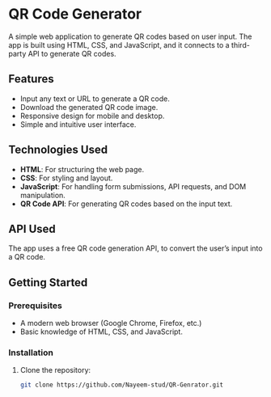 # QR Code Generator

A simple web application to generate QR codes based on user input. The app is built using HTML, CSS, and JavaScript, and it connects to a third-party API to generate QR codes.

## Features

- Input any text or URL to generate a QR code.
- Download the generated QR code image.
- Responsive design for mobile and desktop.
- Simple and intuitive user interface.

## Technologies Used

- **HTML**: For structuring the web page.
- **CSS**: For styling and layout.
- **JavaScript**: For handling form submissions, API requests, and DOM manipulation.
- **QR Code API**: For generating QR codes based on the input text.

## API Used

The app uses a free QR code generation API, to convert the user’s input into a QR code.

## Getting Started

### Prerequisites

- A modern web browser (Google Chrome, Firefox, etc.)
- Basic knowledge of HTML, CSS, and JavaScript.

### Installation

1. Clone the repository:
   ```bash
   git clone https://github.com/Nayeem-stud/QR-Genrator.git
